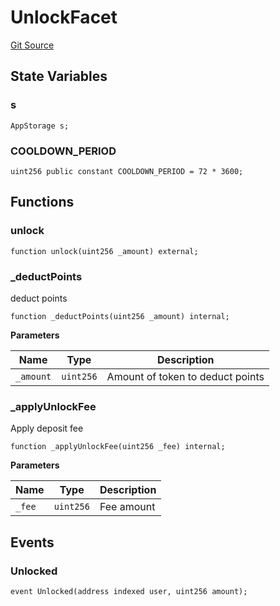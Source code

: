 # UnlockFacet
[Git Source](https://github.com/VaporFi/liquid-staking/blob/3b515db4cbed442e9d462b37141dae8e14c9c9d0/src/facets/UnlockFacet.sol)


## State Variables
### s

```solidity
AppStorage s;
```


### COOLDOWN_PERIOD

```solidity
uint256 public constant COOLDOWN_PERIOD = 72 * 3600;
```


## Functions
### unlock


```solidity
function unlock(uint256 _amount) external;
```

### _deductPoints

deduct points


```solidity
function _deductPoints(uint256 _amount) internal;
```
**Parameters**

|Name|Type|Description|
|----|----|-----------|
|`_amount`|`uint256`|Amount of token to deduct points|


### _applyUnlockFee

Apply deposit fee


```solidity
function _applyUnlockFee(uint256 _fee) internal;
```
**Parameters**

|Name|Type|Description|
|----|----|-----------|
|`_fee`|`uint256`|Fee amount|


## Events
### Unlocked

```solidity
event Unlocked(address indexed user, uint256 amount);
```

